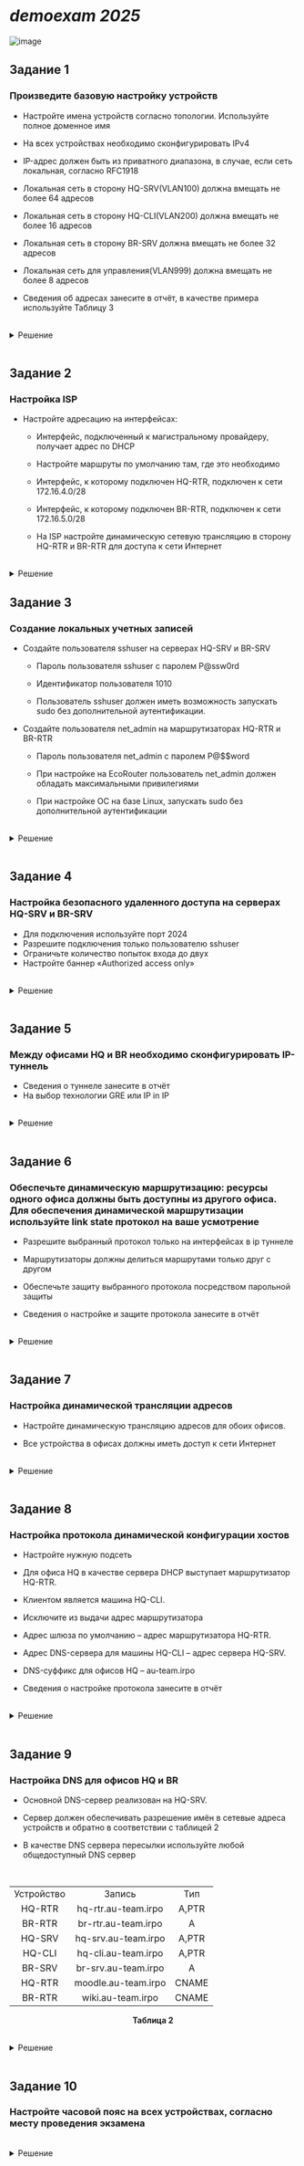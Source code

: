 # *demoexam 2025*
![image](https://github.com/Demomen-saveTF2/SA1-22demo2025/blob/main/topology.png)
## Задание 1

### Произведите базовую настройку устройств

- Настройте имена устройств согласно топологии. Используйте полное доменное имя

- На всех устройствах необходимо сконфигурировать IPv4

- IP-адрес должен быть из приватного диапазона, в случае, если сеть локальная, согласно RFC1918

- Локальная сеть в сторону HQ-SRV(VLAN100) должна вмещать не более 64 адресов

- Локальная сеть в сторону HQ-CLI(VLAN200) должна вмещать не более 16 адресов

- Локальная сеть в сторону BR-SRV должна вмещать не более 32 адресов

- Локальная сеть для управления(VLAN999) должна вмещать не более 8 адресов

- Сведения об адресах занесите в отчёт, в качестве примера используйте Таблицу 3

<br/>

<details>
<summary>Решение</summary>
<br/>

**Полное доменное имя можно посмотреть в таблице для [Задания 9](https://github.com/Demomen-saveTF2/SA1-22demo2025/blob/main/README.md#%D0%B7%D0%B0%D0%B4%D0%B0%D0%BD%D0%B8%D0%B5-9)**

<br/>

#### Настройка имен устройств на ALT Linux
```yml
hostnamectl set-hostname <полное_доменное_имя>; exec bash
```
> `exec bash` - обновление оболочки, то есть имя настраивается без необходимости в перезагрузке устройства

<br/>

#### Настройка имен устройств на EcoRouter

Переходим в режим конфигурации и прописываем следующее:
```yml
en
conf
hostname <полное_доменное_имя>
end
wr mem
```

<br/>

> При расчете подсетей не забывайте считать количество узлов по формуле n-2 (где n - количество адресов). Если сеть должна вмещать не более 64 адресов, это значит что в сети может быть 62 устройства (один адрес уходит на подсеть, а другой широковещательный). Если считаете при помощи онлайн калькулятора вводите не 64, а 62, 32 &mdash; 30, 16 &mdash; 14, 8 &mdash; 6 

![image](https://github.com/Demomen-saveTF2/SA1-22demo2025/blob/main/маски_подсети.jpg)

<p align="center"><strong>Таблица подсетей</strong></p>
<table align="center">
  <tr>
    <td align="center">Сеть</td>
    <td align="center">Адрес подсети</td>
    <td align="center">Пул-адресов</td>
  </tr>
  <tr>
    <td align="center">SRV-Net (VLAN 100)</td>
    <td align="center">192.168.100.0/26</td>
    <td align="center">192.168.100.1 - 192.168.100.62</td>
  </tr>
  <tr>
    <td align="center">CLI-Net (VLAN 200)</td>
    <td align="center">192.168.200.0/28</td>
    <td align="center">192.168.200.1 - 192.168.200.14</td>
  </tr>
  <tr>
    <td align="center">BR-Net</td>
    <td align="center">192.168.0.0/27</td>
    <td align="center">192.168.0.1 - 192.168.0.30</td>
  </tr>
  <tr>
    <td align="center">MGMT (VLAN 999)</td>
    <td align="center">192.168.99.0/29</td>
    <td align="center">192.168.99.1 - 192.168.99.6</td>
  </tr>
  <tr>
    <td align="center">ISP-HQ</td>
    <td align="center">172.16.4.0/28</td>
    <td align="center">172.16.4.1 - 172.16.4.14</td>
  </tr>
  <tr>
    <td align="center">ISP-BR</td>
    <td align="center">172.16.5.0/28</td>
    <td align="center">172.16.5.1 - 172.16.5.14</td>
  </tr>
</table>


> При создании интерфейсов на EcoRouter, называйте их соседними устройствами, так вам будет легче определить, что это за интерфейс
<br/>
<p align="center"><strong>Таблица адресации</strong></p>
<table align="center">
  <tr>
    <td align="center">Имя устройства</td>
    <td align="center">Интерфейс</td>
    <td align="center">IPv4/IPv6</td>
    <td align="center" >Маска/Префикс</td>
    <td align="center">Шлюз</td>
  </tr>
  <tr>
    <td align="center" rowspan="3">ISP</td>
    <td align="center">ens18</td>
    <td align="center">10.12.28.5 (DHCP)</td>
    <td align="center">/24</td>
    <td align="center">10.12.28.254</td>
  </tr>
  <tr>
    <td align="center">ens19</td>
    <td align="center">172.16.5.1</td>
    <td align="center">/28</td>
    <td align="center"></td>
  </tr>
  <tr>
    <td align="center">ens20</td>
    <td align="center">172.16.4.1</td>
    <td align="center">/28</td>
    <td align="center"></td>
  </tr>
  <tr>
    <td align="center" rowspan="4">HQ-RTR</td>
    <td align="center">HQ-RTR-ISP</td>
    <td align="center">172.16.4.2</td>
    <td align="center">/28</td>
    <td align="center">172.16.4.1</td>
  </tr>
  <tr>
    <td align="center">HQ-RTR-SRV</td>
    <td align="center">192.168.100.1</td>
    <td align="center">/26</td>
    <td align="center"></td>
  </tr>
  <tr>
    <td align="center">HQ-RTR-CLI</td>
    <td align="center">192.168.200.1</td>
    <td align="center">/28</td>
    <td align="center"></td>
  </tr>
  <tr>
    <td align="center">MGMT-VLAN</td>
    <td align="center">192.168.99.1</td>
    <td align="center">/28</td>
    <td align="center"></td>
  </tr>
  <tr>
    <td align="center" rowspan="2">BR-RTR</td>
    <td align="center">BR-RTR-ISP</td>
    <td align="center">172.16.5.2</td>
    <td align="center">/28</td>
    <td align="center">172.16.5.1</td>
  </tr>
  <tr>
    <td align="center">BR-RTR-SRV</td>
    <td align="center">192.168.0.1</td>
    <td align="center">/27</td>
    <td align="center"></td>
  </tr>
  <tr>
    <td align="center">HQ-SRV</td>
    <td align="center">ens33</td>
    <td align="center">192.168.100.2</td>
    <td align="center">/26</td>
    <td align="center">192.168.100.1</td>
  </tr>
  <tr>
    <td align="center">BR-SRV</td>
    <td align="center">ens33</td>
    <td align="center">192.168.0.2</td>
    <td align="center">/27</td>
    <td align="center">192.168.0.1</td>
  </tr>
  <tr>
    <td align="center">HQ-CLI</td>
    <td align="center">ens33</td>
    <td align="center">192.168.200.2</td>
    <td align="center">/28</td>
    <td align="center">192.168.200.1</td>
  </tr>
</table>


> Адресация для **ISP** взята из следующего задания

<br/>

#### Наcтройка IP-адресации на **HQ-SRV**, **BR-SRV**, **HQ-CLI** (настройка IP-адресации на **ISP** проводится в [следующем задании]())

Приводим файлы **`options`**, **`ipv4address`**, **`ipv4route`** в директории **`/etc/net/ifaces/<имя интерфейса>/`** к следующему виду (в примере **HQ-SRV**):
```yml
DISABLED=no
TYPE=eth
BOOTPROTO=static
CONFIG_IPV4=yes
```

```yml
echo "BOOTPROTO=static" > /etc/net/ifaces/ens33/options
echo "TYPE=eth" >> /etc/net/ifaces/ens33/options
echo "CONFIG_WIRELESS=no" >> /etc/net/ifaces/ens33/options
echo "SYSTEMD_BOOTPROTO=static" >> /etc/net/ifaces/ens33/options
echo "CONFIG_IPV4=yes" >> /etc/net/ifaces/ens33/options
echo "DISABLED=no" >> /etc/net/ifaces/ens33/options
echo "NM_CONTROLLED=no" >> /etc/net/ifaces/ens33/options
echo "SYSTEMD_CONTROLLED=no" >> /etc/net/ifaces/ens33/options
```
> **`options`**


```yml
192.168.100.62/26
```

```yml
echo "<ip-адрес/маска>" > /etc/net/ifaces/ens33/ipv4address
```
> **`ipv4address`**


```yml
default via 192.168.100.1
```

```yml
echo "default via <адрес шлюза>" > /etc/net/ifaces/ens33/ipv4route
```
> **`ipv4route`**

<br/>

#### Настройка IP-адресации на EcoRouter

**Адресация на HQ-RTR (с разделением на VLAN)**
```yml
en
conf
int HQ-RTR-ISP
ip address 172.16.4.2/28
port te0
service-inst 0
enc untagged
conn ip int HQ-RTR-ISP
exit

int HQ-RTR-SRV
ip address 192.168.100.1/26
port te1
service-inst 100
enc dot1q 100
rewrite pop 1
conn ip int HQ-RTR-SRV
exit

int HQ-RTR-CLI
ip address 192.168.200.1/28
port te1
service-inst 200
enc dot1q 200
rewrite pop 1
conn ip int HQ-RTR-CLI
exit

int VLAN999
ip address 192.168.99.1/29
port te1
service-inst 999
enc dot1q 999
rewrite pop 1
conn ip int VLAN999
end
wr mem
```
<br/>

**Адресация на BR-RTR (без разделения на VLAN)**
```yml
en
conf
int BR-RTR-ISP
ip address 172.16.5.2/28
port te0
service-inst 0
enc untagged
conn ip int BR-RTR-ISP
exit

int BR-RTR-SRV
ip address 192.168.0.1/27
port te1
service-inst 0
enc untagged
conn ip int  BR-RTR-SRV
end
wr mem
```
<br/>

#### Добавление маршрута по умолчанию в EcoRouter
Заходим в конфиг и прописываем следующее:
```yml
ip route 0.0.0.0 0.0.0.0 *адрес шлюза*
```
HQ-RTR
```yml
ip route 0.0.0.0 0.0.0.0 172.16.4.1
```

BR-RTR
```yml
ip route 0.0.0.0 0.0.0.0 172.16.5.1
```
</details>

<br/>

## Задание 2

### Настройка ISP

- Настройте адресацию на интерфейсах:

  - Интерфейс, подключенный к магистральному провайдеру, получает адрес по DHCP

  - Настройте маршруты по умолчанию там, где это необходимо

  - Интерфейс, к которому подключен HQ-RTR, подключен к сети 172.16.4.0/28

  - Интерфейс, к которому подключен BR-RTR, подключен к сети 172.16.5.0/28

  - На ISP настройте динамическую сетевую трансляцию в сторону HQ-RTR и BR-RTR для доступа к сети Интернет

<br/>

<details>
<summary>Решение</summary>
<br/>

#### Настройка внешнего интерфейса, IP-адрес получает по DHCP

Файл **`options`** (в директории интерфейса) приводим к следующему виду:
```yml
echo "BOOTPROTO=dhcp" > /etc/net/ifaces/ens18/options
echo "TYPE=eth" >> /etc/net/ifaces/ens18/options
echo "DISABLED=no" >> /etc/net/ifaces/ens18/options
echo "CONFIG_IPV4=yes" >> /etc/net/ifaces/ens18/options
systemctl restart network
```
<br/>

#### Настройка интерфейсов, смотрящих в сторону HQ-RTR и BR-RTR происходит в [Задании 1]()
```yml
mkdir /etc/net/ifaces/ens19
echo "172.16.4.1/28" > /etc/net/ifaces/ens19/ipv4address
echo "BOOTPROTO=static" > /etc/net/ifaces/ens19/options
echo "TYPE=eth" >> /etc/net/ifaces/ens19/options
echo "DISABLED=no" >> /etc/net/ifaces/ens19/options
echo "CONFIG_IPV4=yes" >> /etc/net/ifaces/ens19/options
mkdir /etc/net/ifaces/ens20
echo "172.16.5.1/28" > /etc/net/ifaces/ens20/ipv4address
echo "BOOTPROTO=static" > /etc/net/ifaces/ens20/options
echo "TYPE=eth" >> /etc/net/ifaces/ens20/options
echo "DISABLED=no" >> /etc/net/ifaces/ens20/options
echo "CONFIG_IPV4=yes" >> /etc/net/ifaces/ens20/options
systemctl restart network
```
<br/>


##### Включение маршрутизации и настройка NAT на ISP

Скачиваем iptables, добавляем правила **`iptables`** на ISP, сохраняем их и включаем в автозагрузку. Перезагружаем:
> -o ens33 &mdash; указываем **выходной** интерфейс
```yml
apt-get update
apt-get install iptables -y
systemctl enable --now iptables
iptables -t nat -A POSTROUTING -o ens18 -j MASQUERADE -s 172.16.4.0/28
iptables -t nat -A POSTROUTING -o ens18 -j MASQUERADE -s 172.16.5.0/28
iptables-save -f /etc/sysconfig/iptables
```
#### Включение маршрутизации
В файле **`/etc/net/sysctl.conf`**изменяем строку (0 меняем на 1):
```yml
mcedit /etc/net/sysctl.conf
```
```yml
net.ipv4.ip_forward = 1
```
Перезагружаем iptables:
```yml
systemctl restart iptables
```
<br/>
</details>

## Задание 3

### Создание локальных учетных записей

- Создайте пользователя sshuser на серверах HQ-SRV и BR-SRV

  - Пароль пользователя sshuser с паролем P@ssw0rd

  - Идентификатор пользователя 1010

  - Пользователь sshuser должен иметь возможность запускать sudo без дополнительной аутентификации.

- Создайте пользователя net_admin на маршрутизаторах HQ-RTR и BR-RTR

  - Пароль пользователя net_admin с паролем P@$$word

  - При настройке на EcoRouter пользователь net_admin должен обладать максимальными привилегиями

  - При настройке ОС на базе Linux, запускать sudo без дополнительной аутентификации

<br/>

<details>
<summary>Решение</summary>
<br/>

#### Создание пользователя sshuser на HQ-SRV и BR-SRV

Создаем пользователя с идентификатором 1010 (-u) и принадлежностью к группе wheel (-G), добавляем право в файл **`/etc/sudoers`** и задаем ему пароль:
```yml
useradd -u 1010 -G wheel sshuser
echo "sshuser ALL=(ALL) NOPASSWD: ALL" >> /etc/sudoers
passwd sshuser
```

<br/>

#### Создание пользователя net_admin на HQ-RTR и BR-RTR

Создаем пользователя и задаем ему роль:
```yml
conf
username net_admin
password P@$$word
role admin
end
wr mem
```

</details>

<br/>

## Задание 4

### Настройка безопасного удаленного доступа на серверах HQ-SRV и BR-SRV

- Для подключения используйте порт 2024
- Разрешите подключения только пользователю sshuser
- Ограничьте количество попыток входа до двух
- Настройте баннер «Authorized access only»

<br/>

<details>
<summary>Решение</summary>
<br/>

С помощью echo перенаправляем строки в файл **`/etc/openssh/sshd_config`** и создаем файл **`bannermotd`**. Перезагружаем демон sshd:
```yml
echo "Port 2024" >> /etc/openssh/sshd_config
echo "MaxAuthTries 2" >> /etc/openssh/sshd_config
echo "PasswordAuthentication yes" >> /etc/openssh/sshd_config
echo "AllowUsers    sshuser" >> /etc/openssh/sshd_config
echo "Banner /etc/openssh/bannermotd" >> /etc/openssh/sshd_config
echo "Authorized access only" > /etc/openssh/bannermotd
systemctl restart sshd
```
> В параметре **AllowUsers** вместо **`Tab`** используется 4 пробела.

</details>

<br/>

## Задание 5

### Между офисами HQ и BR необходимо сконфигурировать IP-туннель

- Сведения о туннеле занесите в отчёт
- На выбор технологии GRE или IP in IP

<br/>

<details>
<summary>Решение</summary>
<br/>

#### Создание туннеля на HQ-RTR

Создаем интерфейс **GRE**-туннеля на **HQ-RTR**, назначаем ему IP-адрес и выставляем mtu. Генерируем туннель:
```yml
conf
int tunnel.0
ip address 172.16.0.1/30
ip mtu 1400
ip tunnel 172.16.4.2 172.16.5.2 mode gre
end
wr mem
```

#### Создание туннеля на BR-RTR

Создаем интерфейс **GRE**-туннеля на **BR-RTR**, назначаем ему IP-адрес и выставляем mtu. Генерируем туннель:
```yml
conf
int tunnel.0
ip address 172.16.0.2/30
ip mtu 1400
ip tunnel 172.16.5.2 172.16.4.2 mode gre
end
wr mem
```
> При создании туннеля сначала прописывается интерфейс для туннеля самого устройства.

</details>

<br/>

## Задание 6

### Обеспечьте динамическую маршрутизацию: ресурсы одного офиса должны быть доступны из другого офиса. Для обеспечения динамической маршрутизации используйте link state протокол на ваше усмотрение

- Разрешите выбранный протокол только на интерфейсах в ip туннеле

- Маршрутизаторы должны делиться маршрутами только друг с другом

- Обеспечьте защиту выбранного протокола посредством парольной защиты

- Сведения о настройке и защите протокола занесите в отчёт

<br/>

<details>
<summary>Решение</summary>
<br/>

#### Настройка OSPF на HQ-RTR

Создаем процесс **OSPF**, указываем **идентификатор маршрутизатора**, объявляем сети и указываем **пассивные** интерфейсы:
```yml
conf
router ospf 1
router-id 1.1.1.1
network 172.16.0.0/30 area 0
network 192.168.100.0/26 area 0
network 192.168.200.0/28 area 0
passive-interface default
no passive-interface tunnel.0
end
wr mem
```

<br/>

#### Настройка OSPF на BR-RTR
Маршрутизация OSPF на BR-RTR настраивается аналогично, после нее можно произвести проверку OSPF-соседей:
```yml
conf
router ospf 2
router-id 2.2.2.2
network 172.16.0.0/30 area 0
network 192.168.0.0/27 area 0
passive-interface default
no passive-interface tunnel.0
end
wr mem
sh ip ospf neighbor
```

</details>

<br/>

## Задание 7

### Настройка динамической трансляции адресов

- Настройте динамическую трансляцию адресов для обоих офисов.

- Все устройства в офисах должны иметь доступ к сети Интернет

<br/>

<details>
<summary>Решение</summary>
<br/>



#### Настройка NAT на HQ-RTR

Указываем **внутренние** и **внешние** интерфейсы, создаем пул и **правило** трансляции адресов, указывая внешний интерфейс:
```yml
conf
int HQ-RTR-ISP
ip nat outside
int HQ-RTR-CLI
ip nat inside
int HQ-RTR-SRV
ip nat inside
exit
ip nat pool HQ 192.168.100.1-192.168.100.2,192.168.200.1-192.168.200.62
ip nat source dynamic inside-to-outside pool HQ overload interface HQ-RTR-ISP
end
wr mem
```

<br/>

#### Настройка NAT на BR-RTR

Конфигурация:
```yml
conf
int BR-RTR-ISP
ip nat outside
int BR-RTR-SRV
ip nat inside
exit
ip nat pool BR 192.168.0.1-192.168.0.30
ip nat source dynamic inside-to-outside pool BR overload interface BR-RTR-ISP
end
wr mem
```

</details>

<br/>

## Задание 8

### Настройка протокола динамической конфигурации хостов

- Настройте нужную подсеть

- Для офиса HQ в качестве сервера DHCP выступает маршрутизатор HQ-RTR.

- Клиентом является машина HQ-CLI.

- Исключите из выдачи адрес маршрутизатора

- Адрес шлюза по умолчанию – адрес маршрутизатора HQ-RTR.

- Адрес DNS-сервера для машины HQ-CLI – адрес сервера HQ-SRV.

- DNS-суффикс для офисов HQ – au-team.irpo

- Сведения о настройке протокола занесите в отчёт

<br/>

<details>
<summary>Решение</summary>
<br/>

Создаем **пул** для **DHCP-сервера**, настраиваем и привязываем к интерфейсу:
```yml
conf
ip pool HQ-CLI 192.168.200.1-192.168.200.62
dhcp-server 1
pool HQ-CLI 1
mask 26
gateway 192.168.200.1
dns 192.168.100.2
domain-name au-team.irpo
exit
interface HQ-RTR-CLI
dhcp-server 1
end
wr mem
```
> **`pool HQ-CLI 1`** - привязка **пула**

> **`mask 26`** - указание **маски** для выдаваемых адресов из пула

> **`gateway 192.168.200.1`** - указание **шлюза по умолчанию** для клиентов

> **`dns 192.168.100.2`** - указание **DNS-сервера** для клиентов

> **`domain-name au-team.irpo`** - указание **DNS-суффикса** для офиса **HQ**

</details>

<br/>

## Задание 9

### Настройка DNS для офисов HQ и BR

- Основной DNS-сервер реализован на HQ-SRV.

- Сервер должен обеспечивать разрешение имён в сетевые адреса устройств и обратно в соответствии с таблицей 2

- В качестве DNS сервера пересылки используйте любой общедоступный DNS сервер

<br/>

<table align="center">
  <tr>
    <td align="center">Устройство</td>
    <td align="center">Запись</td>
    <td align="center">Тип</td>
  </tr>
  <tr>
    <td align="center">HQ-RTR</td>
    <td align="center">hq-rtr.au-team.irpo</td>
    <td align="center">A,PTR</td>
  </tr>
  <tr>
    <td align="center">BR-RTR</td>
    <td align="center">br-rtr.au-team.irpo</td>
    <td align="center">A</td>
  </tr>
  <tr>
    <td align="center">HQ-SRV</td>
    <td align="center">hq-srv.au-team.irpo</td>
    <td align="center">A,PTR</td>
  </tr>
  <tr>
    <td align="center">HQ-CLI</td>
    <td align="center">hq-cli.au-team.irpo</td>
    <td align="center">A,PTR</td>
  </tr>
  <tr>
    <td align="center">BR-SRV</td>
    <td align="center">br-srv.au-team.irpo</td>
    <td align="center">A</td>
  </tr>
  <tr>
    <td align="center">HQ-RTR</td>
    <td align="center">moodle.au-team.irpo</td>
    <td align="center">CNAME</td>
  </tr>
  <tr>
    <td align="center">BR-RTR</td>
    <td align="center">wiki.au-team.irpo</td>
    <td align="center">CNAME</td>
  </tr>
</table>

<p align="center"><strong>Таблица 2</strong></p>

<br/>

<details>
<summary>Решение</summary>
<br/>

#### Настройка конфигурации bind

Устанавливаем необходимые пакеты:
```yml
apt-get install -y bind bind-utils
```

<br/>

Изменяем содержание перечисленных строк в **`/etc/bind/options.conf`** к следующему виду:
```yml
listen-on { 127.0.0.1; 192.168.100.62; };

forwarders { 77.88.8.8; };

allow-query { 192.168.100.0/26; 192.168.200.0/28; 192.168.0.0/27; };

```
> **`listen-on`** - сетевые интерфейсы, которые будет прослушивать служба
>
> **`forwarders`** - DNS-сервер, на который будут перенаправляться запросы клиентов
>
> **`allow-query`** - IP-адреса и подсети от которых будут обрабатываться запросы

<br/>

Конфигурируем ключи **rndc**:
```yml
rndc-confgen > /etc/rndckey
```
> Делаем вывод в файл, чтобы скопировать оттуда

<br/>

Приводим файл **`/etc/bind/rndc.key`** к следующему виду:
```yml
//key "rndc-key" {
//  secret "@RNDC_KEY@";
//};

key "rndc-key" {
  algorithm hmac-sha256;
  secret "VTmhjyXFDo0QpaBl3UQWx1e0g9HElS2MiFDtNQzDylo=";
};
```
> Первые строки закомментировали
>
> Вставили ключ **rndc**

<br/>

Проверяем на ошибки:
```yml
named-checkconf
```

<br/>

Запускаем и добавляем в автозагрузку **`bind`**:
```yml
systemctl enable --now bind
```

<br/>

Изменяем **`resolv.conf`** интерфейса:
```yml
search au-team.irpo
nameserver 127.0.0.1
nameserver 192.168.100.62
nameserver 77.88.8.8
search yandex.ru
```

<br/>

#### Создание и настройка прямой зоны

Прописываем ее в **`/etc/bind/local.conf`**:
```yml
zone "au-team.irpo" {
  type master;
  file "au-team.irpo.db";
};
```

<br/>

Копируем шаблон прямой зоны:
```yml
cp /etc/bind/zone/localdomain /etc/bind/zone/au-team.irpo.db
```

<br/>

Задаем пользователя и права на файл:
```yml
chown named. /etc/bind/zone/au-team.irpo.db
chmod 600 /etc/bind/zone/au-team.irpo.db
```

<br/>

Приводим его к следующему виду:
```yml
$TTL    1D
@       IN      SOA     au-team.irpo. root.au-team.irpo. (
                                2024102200      ; serial
                                12H             ; refresh
                                1H              ; retry
                                1W              ; expire
                                1H              ; ncache
                        )
        IN      NS      au-team.irpo.
        IN      A       192.168.100.62
hq-rtr  IN      A       192.168.100.1
br-rtr  IN      A       192.168.0.1
hq-srv  IN      A       192.168.100.62
hq-cli  IN      A       192.168.200.14
br-srv  IN      A       192.168.0.30
moodle  IN      CNAME   hq-rtr
wiki    IN      CNAME   hq-rtr
```

<br/>

Проверяем на ошибки:
```yml
named-checkconf -z
```

<br/>

#### Создание и настройка обратных зон

Прописываем их в **`/etc/bind/local.conf`**:
```yml
zone "100.168.192.in-addr.arpa" {
  type master;
  file "100.168.192.in-addr.arpa";
};

zone "200.168.192.in-addr.arpa" {
  type master;
  file "200.168.192.in-addr.arpa";
};

zone "0.168.192.in-addr.arpa" {
  type master;
  file "0.168.192.in-addr.arpa";
};
```

<br/>

Копируем шаблон обратной зоны:
```yml
cp /etc/bind/zone/127.in-addr.arpa /etc/bind/zone/100.168.192.in-addr.arpa
cp /etc/bind/zone/127.in-addr.arpa /etc/bind/zone/200.168.192.in-addr.arpa
cp /etc/bind/zone/127.in-addr.arpa /etc/bind/zone/0.168.192.in-addr.arpa
```

<br/>

Задаем пользователя и права на файл:
```yml
chown named. /etc/bind/zone/100.168.192.in-addr.arpa
chmod 600 /etc/bind/zone/100.168.192.in-addr.arpa
chown named. /etc/bind/zone/200.168.192.in-addr.arpa
chmod 600 /etc/bind/zone/200.168.192.in-addr.arpa
chown named. /etc/bind/zone/0.168.192.in-addr.arpa
chmod 600 /etc/bind/zone/0.168.192.in-addr.arpa
```

<br/>

Приводим их к следующему виду:
```yml
$TTL    1D
@       IN      SOA     au-team.irpo. root.au-team.irpo. (
                                2024102200      ; serial
                                12H             ; refresh
                                1H              ; retry
                                1W              ; expire
                                1H              ; ncache
                        )
        IN      NS      au-team.irpo.
1       IN      PTR     hq-rtr.au-team.irpo.
62      IN      PTR     hq-srv.au-team.irpo.
```
```yml
$TTL    1D
@       IN      SOA     au-team.irpo. root.au-team.irpo. (
                                2024102200      ; serial
                                12H             ; refresh
                                1H              ; retry
                                1W              ; expire
                                1H              ; ncache
                        )
        IN      NS      au-team.irpo.
14      IN      PTR     hq-cli.au-team.irpo.
```
```yml
$TTL    1D
@       IN      SOA     au-team.irpo. root.au-team.irpo. (
                                2024102200      ; serial
                                12H             ; refresh
                                1H              ; retry
                                1W              ; expire
                                1H              ; ncache
                        )
        IN      NS      au-team.irpo.
1      IN      PTR      br-rtr.au-team.irpo.
30     IN      PTR      br-srv.au-team.irpo.
```

<br/>

Проверяем на ошибки:
```yml
named-checkconf -z
```

<br/>

Перезапускаем **`bind`**:
```yml
systemctl restart bind
```

<br/>

Проверяем работоспособность:
```yml
nslookup **IP-адрес/DNS-имя**
```

</details>

<br/>

## Задание 10

### Настройте часовой пояс на всех устройствах, согласно месту проведения экзамена

<br/>

<details>
<summary>Решение</summary>
<br/>

#### Настройка часового пояса на Alt Linux

Меняем часовой пояс и проверяем его:
```yml
timedatectl set-timezone Asia/Yekaterinburg
timedatectl status
```

<br/>

#### Настройка часового пояса на EcoRouter

Прописываем команды для установки времени и проверки:
```yml
conf
ntp timezone utc+5
do show ntp timezone
end
wr mem
```

</details>

<br/>
